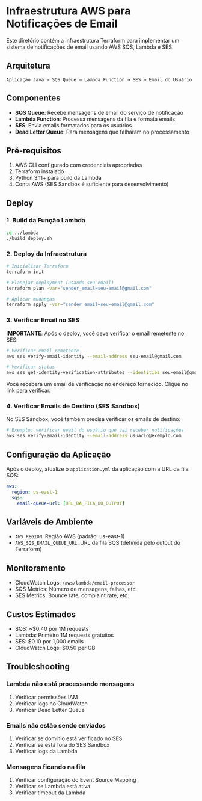 # Infraestrutura AWS para Notificações de Email

Este diretório contém a infraestrutura Terraform para implementar um sistema de notificações de email usando AWS SQS, Lambda e SES.

## Arquitetura

```
Aplicação Java → SQS Queue → Lambda Function → SES → Email do Usuário
```

## Componentes

- **SQS Queue**: Recebe mensagens de email do serviço de notificação
- **Lambda Function**: Processa mensagens da fila e formata emails
- **SES**: Envia emails formatados para os usuários
- **Dead Letter Queue**: Para mensagens que falharam no processamento

## Pré-requisitos

1. AWS CLI configurado com credenciais apropriadas
2. Terraform instalado
3. Python 3.11+ para build da Lambda
4. Conta AWS (SES Sandbox é suficiente para desenvolvimento)

## Deploy

### 1. Build da Função Lambda
```bash
cd ../lambda
./build_deploy.sh
```

### 2. Deploy da Infraestrutura
```bash
# Inicializar Terraform
terraform init

# Planejar deployment (usando seu email)
terraform plan -var="sender_email=seu-email@gmail.com"

# Aplicar mudanças
terraform apply -var="sender_email=seu-email@gmail.com"
```

### 3. Verificar Email no SES
**IMPORTANTE**: Após o deploy, você deve verificar o email remetente no SES:

```bash
# Verificar email remetente
aws ses verify-email-identity --email-address seu-email@gmail.com

# Verificar status
aws ses get-identity-verification-attributes --identities seu-email@gmail.com
```

Você receberá um email de verificação no endereço fornecido. Clique no link para verificar.

### 4. Verificar Emails de Destino (SES Sandbox)
No SES Sandbox, você também precisa verificar os emails de destino:

```bash
# Exemplo: verificar email do usuário que vai receber notificações
aws ses verify-email-identity --email-address usuario@exemplo.com
```

## Configuração da Aplicação

Após o deploy, atualize o `application.yml` da aplicação com a URL da fila SQS:

```yaml
aws:
  region: us-east-1
  sqs:
    email-queue-url: [URL_DA_FILA_DO_OUTPUT]
```

## Variáveis de Ambiente

- `AWS_REGION`: Região AWS (padrão: us-east-1)
- `AWS_SQS_EMAIL_QUEUE_URL`: URL da fila SQS (definida pelo output do Terraform)

## Monitoramento

- CloudWatch Logs: `/aws/lambda/email-processor`
- SQS Metrics: Número de mensagens, falhas, etc.
- SES Metrics: Bounce rate, complaint rate, etc.

## Custos Estimados

- SQS: ~$0.40 por 1M requests
- Lambda: Primeiro 1M requests gratuitos
- SES: $0.10 por 1,000 emails
- CloudWatch Logs: $0.50 per GB

## Troubleshooting

### Lambda não está processando mensagens
1. Verificar permissões IAM
2. Verificar logs no CloudWatch
3. Verificar Dead Letter Queue

### Emails não estão sendo enviados
1. Verificar se domínio está verificado no SES
2. Verificar se está fora do SES Sandbox
3. Verificar logs da Lambda

### Mensagens ficando na fila
1. Verificar configuração do Event Source Mapping
2. Verificar se Lambda está ativa
3. Verificar timeout da Lambda